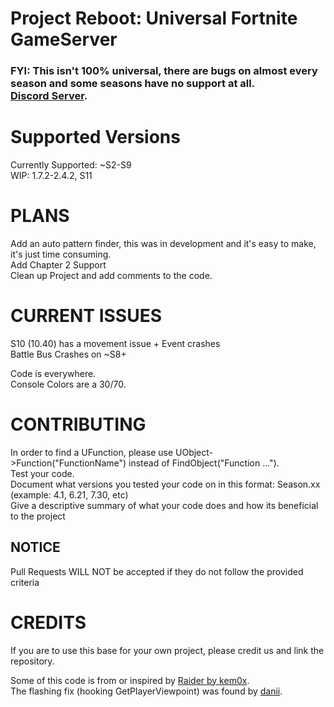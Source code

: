 # Project Reboot: Universal Fortnite GameServer
### FYI: This isn't 100% universal, there are bugs on almost every season and some seasons have no support at all.<br> <a href="https://discord.com/invite/42pXp7Wqtf">Discord Server</a>.

# Supported Versions
Currently Supported: ~S2-S9<br>
WIP: 1.7.2-2.4.2, S11

# PLANS

Add an auto pattern finder, this was in development and it's easy to make, it's just time consuming.<br>
Add Chapter 2 Support<br>
Clean up Project and add comments to the code.<br>
# CURRENT ISSUES

S10 (10.40) has a movement issue + Event crashes<br>
Battle Bus Crashes on ~S8+<br>

Code is everywhere.<br>
Console Colors are a 30/70.<br>

# CONTRIBUTING

In order to find a UFunction, please use UObject->Function("FunctionName") instead of FindObject("Function ...").<br>
Test your code.<br>
Document what versions you tested your code on in this format: Season.xx (example: 4.1, 6.21, 7.30, etc)<br>
Give a descriptive summary of what your code does and how its beneficial to the project<br>

## NOTICE
Pull Requests WILL NOT be accepted if they do not follow the provided criteria

# CREDITS

If you are to use this base for your own project, please credit us and link the repository.<br>

Some of this code is from or inspired by <a href="https://github.com/kem0x/raider3.5">Raider by kem0x</a>.
<br>
The flashing fix (hooking GetPlayerViewpoint) was found by  <a href="https://github.com/biggest-d">danii</a>.
